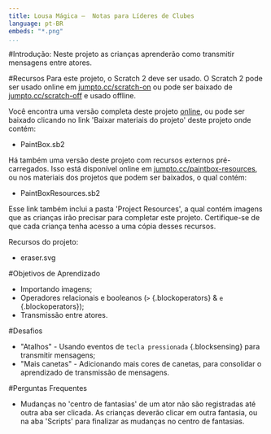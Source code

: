 ```yaml
---
title: Lousa Mágica —  Notas para Líderes de Clubes
language: pt-BR
embeds: "*.png"
...
```


#Introdução:
Neste projeto as crianças aprenderão como transmitir mensagens entre atores.

#Recursos
Para este projeto, o Scratch 2 deve ser usado. O Scratch 2 pode ser usado online em [jumpto.cc/scratch-on](http://jumpto.cc/scratch-on) ou pode ser baixado de [jumpto.cc/scratch-off](http://jumpto.cc/scratch-off) e usado offline.

Você encontra uma versão completa deste projeto <a href="http://scratch.mit.edu/projects/63473366/#editor">online</a>, ou pode ser baixado clicando no link 'Baixar materiais do projeto' deste projeto onde contém:


+ PaintBox.sb2

Há também uma versão deste projeto com recursos externos pré-carregados. Isso está disponível online em [jumpto.cc/paintbox-resources](http://jumpto.cc/paintbox-resources), ou nos materiais dos projetos que podem ser baixados, o qual contém:

+ PaintBoxResources.sb2 

Esse link também inclui a pasta 'Project Resources', a qual contém imagens que as crianças irão precisar para completar este projeto. Certifique-se de que cada criança tenha acesso a uma cópia desses recursos.

Recursos do projeto:
+ eraser.svg

#Objetivos de Aprendizado
+ Importando imagens;
+ Operadores relacionais e booleanos (`>` {.blockoperators} & `e` {.blockoperators});
+ Transmissão entre atores.

#Desafios
+ "Atalhos" - Usando eventos de `tecla pressionada` {.blocksensing} para transmitir mensagens;
+ "Mais canetas" - Adicionando mais cores de canetas, para consolidar o aprendizado de transmissão de mensagens.

#Perguntas Frequentes
+ Mudanças no 'centro de fantasias' de um ator não são registradas até outra aba ser clicada. As crianças deverão clicar em outra fantasia, ou na aba 'Scripts' para finalizar as mudanças no centro de fantasias.

